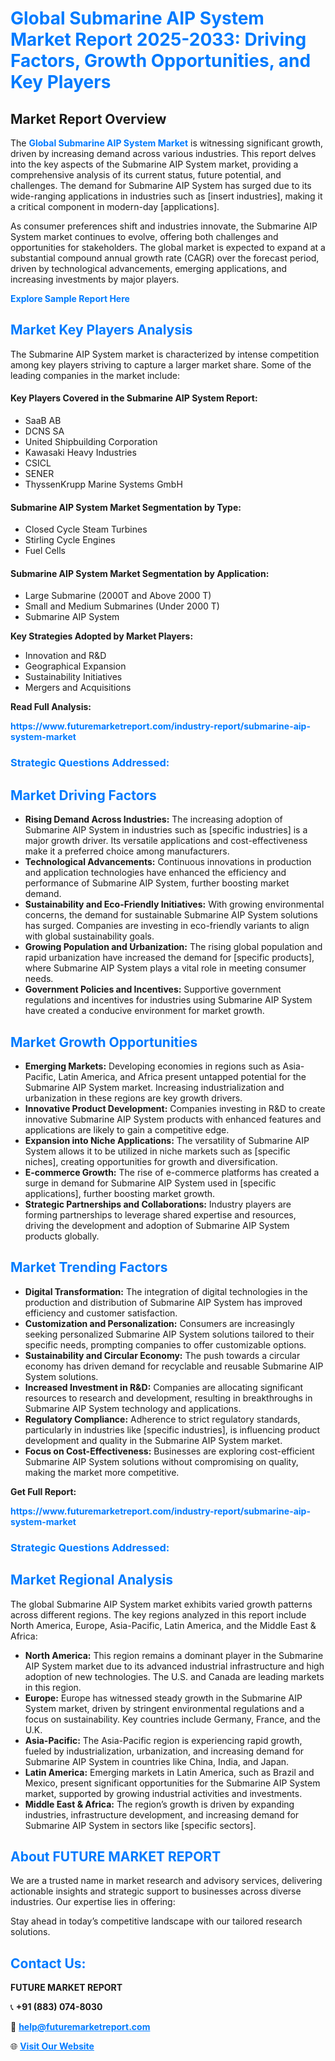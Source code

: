<h1 style="color: #007BFF;">Global Submarine AIP System Market Report 2025-2033: Driving Factors, Growth Opportunities, and Key Players</h1>

<section id="overview">
<h2>Market Report Overview</h2>
<p>The <a href="https://www.futuremarketreport.com/industry-report/submarine-aip-system-market" style="color: #007BFF; text-decoration: none;"><strong>Global Submarine AIP System Market</strong></a> is witnessing significant growth, driven by increasing demand across various industries. This report delves into the key aspects of the Submarine AIP System market, providing a comprehensive analysis of its current status, future potential, and challenges. The demand for Submarine AIP System has surged due to its wide-ranging applications in industries such as [insert industries], making it a critical component in modern-day [applications].</p>
<p>As consumer preferences shift and industries innovate, the Submarine AIP System market continues to evolve, offering both challenges and opportunities for stakeholders. The global market is expected to expand at a substantial compound annual growth rate (CAGR) over the forecast period, driven by technological advancements, emerging applications, and increasing investments by major players.</p>
</section>

<section id="overview">
<p><a href="https://www.futuremarketreport.com/request-sample/reportId=121598" style="color: #007BFF; text-decoration: none;"><strong>Explore Sample Report Here</strong></a></p>
</section>

<section id="key-players">
<h2 style="color: #007BFF;">Market Key Players Analysis</h2>
<p>The Submarine AIP System market is characterized by intense competition among key players striving to capture a larger market share. Some of the leading companies in the market include:</p>
<h4>Key Players Covered in the Submarine AIP System Report:</h4>
<ul><li>SaaB AB</li><li>DCNS SA</li><li>United Shipbuilding Corporation</li><li>Kawasaki Heavy Industries</li><li>CSICL</li><li>SENER</li><li>ThyssenKrupp Marine Systems GmbH</li></ul>
<h4>Submarine AIP System Market Segmentation by Type:</h4>
<ul><li>Closed Cycle Steam Turbines</li><li>Stirling Cycle Engines</li><li>Fuel Cells</li></ul>

<h4>Submarine AIP System Market Segmentation by Application:</h4>
<ul><li>Large Submarine (2000T and Above 2000 T)</li><li>Small and Medium Submarines (Under 2000 T)</li><li>Submarine AIP System</li></ul>
<p><strong>Key Strategies Adopted by Market Players:</strong></p>
<ul>
<li>Innovation and R&D</li>
<li>Geographical Expansion</li>
<li>Sustainability Initiatives</li>
<li>Mergers and Acquisitions</li>
</ul>
</section>

<section>
<p><strong>Read Full Analysis: </strong></p><a href="https://www.futuremarketreport.com/industry-report/submarine-aip-system-market" style="color: #007BFF; text-decoration: none;"><strong>https://www.futuremarketreport.com/industry-report/submarine-aip-system-market</strong></a>
<h3 style="color: #007BFF;">Strategic Questions Addressed:</h3>
</section>

<section id="driving-factors">
<h2 style="color: #007BFF;">Market Driving Factors</h2>
<ul>
<li><strong>Rising Demand Across Industries:</strong> The increasing adoption of Submarine AIP System in industries such as [specific industries] is a major growth driver. Its versatile applications and cost-effectiveness make it a preferred choice among manufacturers.</li>
<li><strong>Technological Advancements:</strong> Continuous innovations in production and application technologies have enhanced the efficiency and performance of Submarine AIP System, further boosting market demand.</li>
<li><strong>Sustainability and Eco-Friendly Initiatives:</strong> With growing environmental concerns, the demand for sustainable Submarine AIP System solutions has surged. Companies are investing in eco-friendly variants to align with global sustainability goals.</li>
<li><strong>Growing Population and Urbanization:</strong> The rising global population and rapid urbanization have increased the demand for [specific products], where Submarine AIP System plays a vital role in meeting consumer needs.</li>
<li><strong>Government Policies and Incentives:</strong> Supportive government regulations and incentives for industries using Submarine AIP System have created a conducive environment for market growth.</li>
</ul>
</section>

<section id="growth-opportunities">
<h2 style="color: #007BFF;">Market Growth Opportunities</h2>
<ul>
<li><strong>Emerging Markets:</strong> Developing economies in regions such as Asia-Pacific, Latin America, and Africa present untapped potential for the Submarine AIP System market. Increasing industrialization and urbanization in these regions are key growth drivers.</li>
<li><strong>Innovative Product Development:</strong> Companies investing in R&D to create innovative Submarine AIP System products with enhanced features and applications are likely to gain a competitive edge.</li>
<li><strong>Expansion into Niche Applications:</strong> The versatility of Submarine AIP System allows it to be utilized in niche markets such as [specific niches], creating opportunities for growth and diversification.</li>
<li><strong>E-commerce Growth:</strong> The rise of e-commerce platforms has created a surge in demand for Submarine AIP System used in [specific applications], further boosting market growth.</li>
<li><strong>Strategic Partnerships and Collaborations:</strong> Industry players are forming partnerships to leverage shared expertise and resources, driving the development and adoption of Submarine AIP System products globally.</li>
</ul>
</section>

<section id="trending-factors">
<h2 style="color: #007BFF;">Market Trending Factors</h2>
<ul>
<li><strong>Digital Transformation:</strong> The integration of digital technologies in the production and distribution of Submarine AIP System has improved efficiency and customer satisfaction.</li>
<li><strong>Customization and Personalization:</strong> Consumers are increasingly seeking personalized Submarine AIP System solutions tailored to their specific needs, prompting companies to offer customizable options.</li>
<li><strong>Sustainability and Circular Economy:</strong> The push towards a circular economy has driven demand for recyclable and reusable Submarine AIP System solutions.</li>
<li><strong>Increased Investment in R&D:</strong> Companies are allocating significant resources to research and development, resulting in breakthroughs in Submarine AIP System technology and applications.</li>
<li><strong>Regulatory Compliance:</strong> Adherence to strict regulatory standards, particularly in industries like [specific industries], is influencing product development and quality in the Submarine AIP System market.</li>
<li><strong>Focus on Cost-Effectiveness:</strong> Businesses are exploring cost-efficient Submarine AIP System solutions without compromising on quality, making the market more competitive.</li>
</ul>
</section>

<section>
<p><strong>Get Full Report: </strong></p><a href="https://www.futuremarketreport.com/industry-report/submarine-aip-system-market" style="color: #007BFF; text-decoration: none;"><strong>https://www.futuremarketreport.com/industry-report/submarine-aip-system-market</strong></a>
<h3 style="color: #007BFF;">Strategic Questions Addressed:</h3>
</section>


<section id="regional-analysis">
<h2 style="color: #007BFF;">Market Regional Analysis</h2>
<p>The global Submarine AIP System market exhibits varied growth patterns across different regions. The key regions analyzed in this report include North America, Europe, Asia-Pacific, Latin America, and the Middle East & Africa:</p>
<ul>
<li><strong>North America:</strong> This region remains a dominant player in the Submarine AIP System market due to its advanced industrial infrastructure and high adoption of new technologies. The U.S. and Canada are leading markets in this region.</li>
<li><strong>Europe:</strong> Europe has witnessed steady growth in the Submarine AIP System market, driven by stringent environmental regulations and a focus on sustainability. Key countries include Germany, France, and the U.K.</li>
<li><strong>Asia-Pacific:</strong> The Asia-Pacific region is experiencing rapid growth, fueled by industrialization, urbanization, and increasing demand for Submarine AIP System in countries like China, India, and Japan.</li>
<li><strong>Latin America:</strong> Emerging markets in Latin America, such as Brazil and Mexico, present significant opportunities for the Submarine AIP System market, supported by growing industrial activities and investments.</li>
<li><strong>Middle East & Africa:</strong> The region’s growth is driven by expanding industries, infrastructure development, and increasing demand for Submarine AIP System in sectors like [specific sectors].</li>
</ul>
</section>

<footer>
<h2 style="color: #007BFF;">About FUTURE MARKET REPORT</h2>
<p>We are a trusted name in market research and advisory services, delivering actionable insights and strategic support to businesses across diverse industries. Our expertise lies in offering:</p>

<p>Stay ahead in today’s competitive landscape with our tailored research solutions.</p>

<h2 style="color: #007BFF;">Contact Us:</h2>
<p><strong>FUTURE MARKET REPORT</strong></p>
<p>📞 <strong>+91 (883) 074-8030</strong></p>
<p>📧 <strong><a href="mailto:help@futuremarketreport.com" style="color: #007BFF;">help@futuremarketreport.com</a></strong></p>
<p>🌐 <strong><a href="https://www.futuremarketreport.com/" style="color: #007BFF;">Visit Our Website</a></strong></p>
</footer>